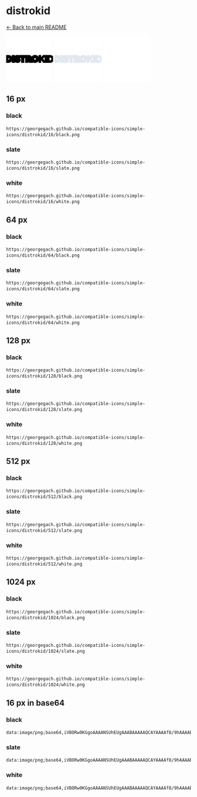 # distrokid

[← Back to main README](../../README.md)


<img src="./128/black.png" width="128" alt="distrokid black icon" />
<img src="./128/slate.png" width="128" alt="distrokid slate icon" />
<img src="./128/white.png" width="128" alt="distrokid white icon" />

## 16 px

### black
```
https://georgegach.github.io/compatible-icons/simple-icons/distrokid/16/black.png
```

### slate
```
https://georgegach.github.io/compatible-icons/simple-icons/distrokid/16/slate.png
```

### white
```
https://georgegach.github.io/compatible-icons/simple-icons/distrokid/16/white.png
```

## 64 px

### black
```
https://georgegach.github.io/compatible-icons/simple-icons/distrokid/64/black.png
```

### slate
```
https://georgegach.github.io/compatible-icons/simple-icons/distrokid/64/slate.png
```

### white
```
https://georgegach.github.io/compatible-icons/simple-icons/distrokid/64/white.png
```

## 128 px

### black
```
https://georgegach.github.io/compatible-icons/simple-icons/distrokid/128/black.png
```

### slate
```
https://georgegach.github.io/compatible-icons/simple-icons/distrokid/128/slate.png
```

### white
```
https://georgegach.github.io/compatible-icons/simple-icons/distrokid/128/white.png
```

## 512 px

### black
```
https://georgegach.github.io/compatible-icons/simple-icons/distrokid/512/black.png
```

### slate
```
https://georgegach.github.io/compatible-icons/simple-icons/distrokid/512/slate.png
```

### white
```
https://georgegach.github.io/compatible-icons/simple-icons/distrokid/512/white.png
```

## 1024 px

### black
```
https://georgegach.github.io/compatible-icons/simple-icons/distrokid/1024/black.png
```

### slate
```
https://georgegach.github.io/compatible-icons/simple-icons/distrokid/1024/slate.png
```

### white
```
https://georgegach.github.io/compatible-icons/simple-icons/distrokid/1024/white.png
```

## 16 px in base64

### black
```
data:image/png;base64,iVBORw0KGgoAAAANSUhEUgAAABAAAAAQCAYAAAAf8/9hAAAABmJLR0QA/wD/AP+gvaeTAAAAiUlEQVQ4je3QzQpBARAF4O+ia4Gy8ASUolh4Fk/sFa4FK0VspJS/5HczC2zs2NxT02nmdKYzQ47/I8EQY/SwQopG6FeMMMASTSzQDn2a4BJNKXiHCo6o4hyLUtyxRh03nAofiR5h3COLWflFe6AY9XZChj42mKODbSSp4YAZWsHd8E++/SjHL/AE2wAeDzMQrUoAAAAASUVORK5CYII=
```

### slate
```
data:image/png;base64,iVBORw0KGgoAAAANSUhEUgAAABAAAAAQCAYAAAAf8/9hAAAABmJLR0QA/wD/AP+gvaeTAAAAv0lEQVQ4je3QMUoDcRTE4d+8t8YiChaeQEGIoIVnsfG6XiEWWgUjGkGEBTUi2f8bi+0sLLXJ1w4Mw8DW/9P9qr8sx02ozoh4ymqThg4BIjxok9dtpy6ofEQ+SrWHVjoZ87rT8rnfSGDTARi/CaZIa8ye0ZeoAcUEU9gvEgfGzegzfiyypDXwbjMHEN7FYzNg5CyTYwadzVW2mA9R5xavKS3LNVO5V5fTat4P4qNVLBQ+xrWAPLVFqG7/6OqtX30D2oRehtJQYPMAAAAASUVORK5CYII=
```

### white
```
data:image/png;base64,iVBORw0KGgoAAAANSUhEUgAAABAAAAAQCAYAAAAf8/9hAAAABmJLR0QA/wD/AP+gvaeTAAAAjElEQVQ4je3QzQqBYRAF4OdDLFAWroBSFAvX4ordAgtWithIKX/Jz2szC6xsZOPUdJo5nenM8MfvkaWUBhijixWKqId+xRB9LNHAAq3Qp1lK6RJNIXiHMo6o4ByLirhjjRpuOOXeEqUw7jGKWelJS8hHvZwwQg8bzNHGNpJUccAMzeBO+CcfvOmPr+MBhHAnBvPFyykAAAAASUVORK5CYII=
```

